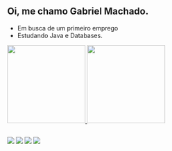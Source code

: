 ## Oi, me chamo Gabriel Machado.

- Em busca de um primeiro emprego
- Estudando Java e Databases.

<div>
  <a href="https://github.com/bielntp">
  <img height="180em" src="https://github-readme-stats.vercel.app/api?username-bielntp&show_icons-true&theme-dark&include_all_commits-true&count private-true"/>
  <img height="180em" src="https://github-readme-stats.vercel.app/api/top-langs/?username=bielntp&layout=compact&langs_count=16&theme-dark" />
</div>

  ##

<div> 
  <a href="https://instagram.com/bielwrq" target="_blank"><img src="https://img.shields.io/badge/-Instagram-%23E4405F?style=for-the-badge&logo=instagram&logoColor=white" target="_blank"></a>
 	<a href="https://www.twitch.tv/bielntp" target="_blank"><img src="https://img.shields.io/badge/Twitch-9146FF?style=for-the-badge&logo=twitch&logoColor=white" target="_blank"></a>
  <a href = "mailto:gabrielmachadolv@icloud.com"><img src="https://img.shields.io/badge/-Gmail-%23333?style=for-the-badge&logo=gmail&logoColor=white" target="_blank"></a>
  <a href="https://www.linkedin.com/in/gabrielmachadolv" target="_blank"><img src="https://img.shields.io/badge/-LinkedIn-%230077B5?style=for-the-badge&logo=linkedin&logoColor=white" target="_blank"></a>
</div>
